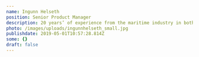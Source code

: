 ```yaml
---
name: Ingunn Helseth
position: Senior Product Manager
description: 20 years’ of experience from the maritime industry in both Norway and the USA.
photo: /images/uploads/ingunnhelseth_small.jpg
publishdate: 2019-05-01T10:57:28.814Z
some: {}
draft: false
---
```


